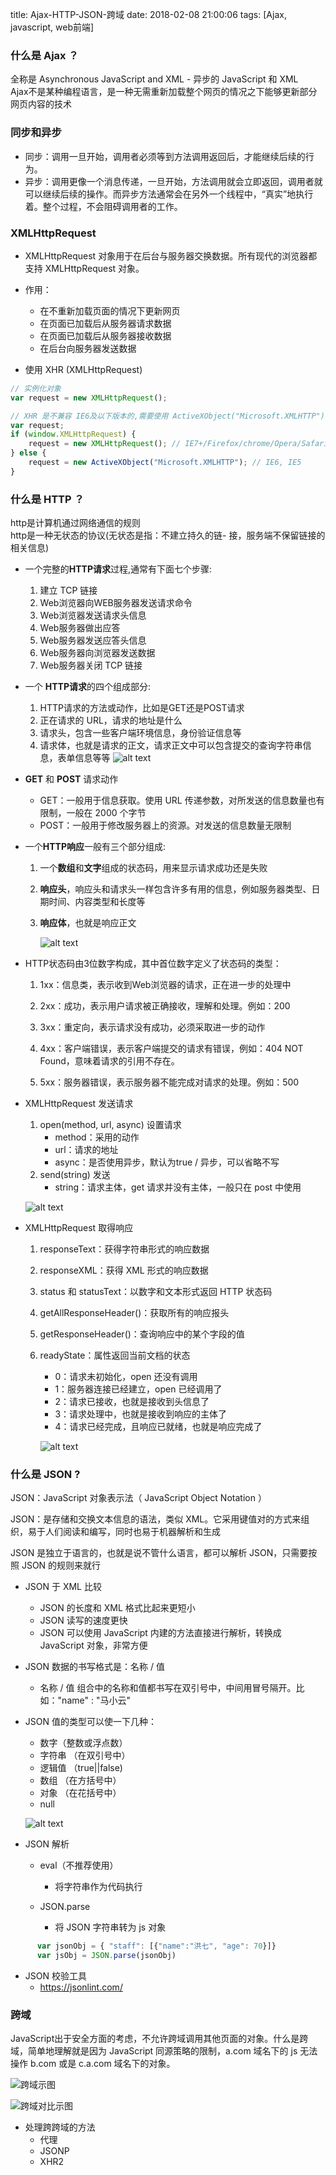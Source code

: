 title: Ajax-HTTP-JSON-跨域
date: 2018-02-08 21:00:06
tags: [Ajax, javascript, web前端]

### 什么是 Ajax ？
全称是 Asynchronous JavaScript and XML - 异步的 JavaScript 和 XML  
Ajax不是某种编程语言，是一种无需重新加载整个网页的情况之下能够更新部分网页内容的技术

<!--more-->

### 同步和异步
- 同步：调用一旦开始，调用者必须等到方法调用返回后，才能继续后续的行为。
- 异步：调用更像一个消息传递，一旦开始，方法调用就会立即返回，调用者就可以继续后续的操作。而异步方法通常会在另外一个线程中，“真实”地执行着。整个过程，不会阻碍调用者的工作。

### XMLHttpRequest
- XMLHttpRequest 对象用于在后台与服务器交换数据。所有现代的浏览器都支持 XMLHttpRequest 对象。

- 作用：
  + 在不重新加载页面的情况下更新网页
  + 在页面已加载后从服务器请求数据
  + 在页面已加载后从服务器接收数据
  + 在后台向服务器发送数据

- 使用 XHR (XMLHttpRequest)

``` javascript
// 实例化对象
var request = new XMLHttpRequest();

// XHR 是不兼容 IE6及以下版本的,需要使用 ActiveXObject("Microsoft.XMLHTTP");
var request;
if (window.XMLHttpRequest) {
    request = new XMLHttpRequest(); // IE7+/Firefox/chrome/Opera/Safari
} else {
    request = new ActiveXObject("Microsoft.XMLHTTP"); // IE6, IE5
}
```

### 什么是 HTTP ？
http是计算机通过网络通信的规则  
http是一种无状态的协议(无状态是指：不建立持久的链- 接，服务端不保留链接的相关信息)  
- 一个完整的**HTTP请求**过程,通常有下面七个步骤:
  1. 建立 TCP 链接
  2. Web浏览器向WEB服务器发送请求命令
  3. Web浏览器发送请求头信息
  4. Web服务器做出应答
  5. Web服务器发送应答头信息
  6. Web服务器向浏览器发送数据
  7. Web服务器关闭 TCP 链接

- 一个 **HTTP请求**的四个组成部分:
  1. HTTP请求的方法或动作，比如是GET还是POST请求
  2. 正在请求的 URL，请求的地址是什么
  3. 请求头，包含一些客户端环境信息，身份验证信息等
  4. 请求体，也就是请求的正文，请求正文中可以包含提交的查询字符串信息，表单信息等等
  ![alt text](/img/http请求示图.png "http请求示图")

- **GET** 和 **POST** 请求动作

  + GET：一般用于信息获取。使用 URL 传递参数，对所发送的信息数量也有限制，一般在 2000 个字节
  + POST：一般用于修改服务器上的资源。对发送的信息数量无限制

- 一个**HTTP响应**一般有三个部分组成:
  1. 一个**数组**和**文字**组成的状态码，用来显示请求成功还是失败

  2. **响应头**，响应头和请求头一样包含许多有用的信息，例如服务器类型、日期时间、内容类型和长度等

  3. **响应体**，也就是响应正文

     ![alt text](/img/http响应示图.png "http请求示图")

- HTTP状态码由3位数字构成，其中首位数字定义了状态码的类型：
  1. 1xx：信息类，表示收到Web浏览器的请求，正在进一步的处理中

  2. 2xx：成功，表示用户请求被正确接收，理解和处理。例如：200

  3. 3xx：重定向，表示请求没有成功，必须采取进一步的动作

  4. 4xx：客户端错误，表示客户端提交的请求有错误，例如：404 NOT Found，意味着请求的引用不存在。

  5. 5xx：服务器错误，表示服务器不能完成对请求的处理。例如：500

- XMLHttpRequest 发送请求

  1. open(method, url, async)  设置请求
     - method：采用的动作
     - url：请求的地址
     - async：是否使用异步，默认为true / 异步，可以省略不写
  2. send(string) 发送
     - string：请求主体，get 请求并没有主体，一般只在 post 中使用

  ![alt text](/img/http发送请求示图.png "http请求示图")

- XMLHttpRequest 取得响应

  1. responseText：获得字符串形式的响应数据

  2. responseXML：获得 XML 形式的响应数据

  3. status 和 statusText：以数字和文本形式返回 HTTP 状态码

  4. getAllResponseHeader()：获取所有的响应报头

  5. getResponseHeader()：查询响应中的某个字段的值

  6. readyState：属性返回当前文档的状态

     - 0：请求未初始化，open 还没有调用
     - 1：服务器连接已经建立，open 已经调用了
     - 2：请求已接收，也就是接收到头信息了
     - 3：请求处理中，也就是接收到响应的主体了
     - 4：请求已经完成，且响应已就绪，也就是响应完成了

     ![alt text](/img/监听当前文档状态.png "监听当前文档状态代码")

### 什么是 JSON ?
JSON：JavaScript 对象表示法（ JavaScript Object Notation ）

JSON：是存储和交换文本信息的语法，类似 XML。它采用键值对的方式来组织，易于人们阅读和编写，同时也易于机器解析和生成

JSON 是独立于语言的，也就是说不管什么语言，都可以解析 JSON，只需要按照 JSON 的规则来就行

- JSON 于 XML 比较

  - JSON 的长度和 XML 格式比起来更短小
  - JSON 读写的速度更快
  - JSON 可以使用 JavaScript 内建的方法直接进行解析，转换成 JavaScript 对象，非常方便

- JSON 数据的书写格式是：名称 / 值

  - 名称 / 值 组合中的名称和值都书写在双引号中，中间用冒号隔开。比如："name" : "马小云"

- JSON 值的类型可以使一下几种：

  - 数字（整数或浮点数）
  - 字符串 （在双引号中）
  - 逻辑值 （true||false)
  - 数组 （在方括号中）
  - 对象 （在花括号中）
  - null

  ![alt text](/img/json书写规范.png "JSON书写规范")

- JSON 解析

  - eval（不推荐使用） 

    - 将字符串作为代码执行

  - JSON.parse

    - 将 JSON 字符串转为 js 对象

```javascript
      var jsonObj = { "staff": [{"name":"洪七", "age": 70}]}
      var jsObj = JSON.parse(jsonObj)
```
  - JSON 校验工具
    - https://jsonlint.com/



### 跨域

JavaScript出于安全方面的考虑，不允许跨域调用其他页面的对象。什么是跨域，简单地理解就是因为 JavaScript 同源策略的限制，a.com 域名下的 js 无法操作 b.com 或是 c.a.com 域名下的对象。

![](/img/跨域.png "跨域示图")

![](/img/跨域对比示图.png "跨域对比示图")

- 处理跨跨域的方法 
  - 代理
  - JSONP
  - XHR2